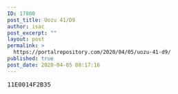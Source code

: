 ```yaml
---
ID: 17800
post_title: Uozu 41/D9
author: isac
post_excerpt: ""
layout: post
permalink: >
  https://portalrepository.com/2020/04/05/uozu-41-d9/
published: true
post_date: 2020-04-05 08:17:16
---
```

<pre>11E0014F2B35</pre>